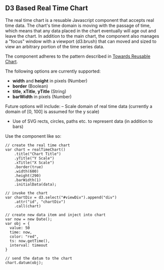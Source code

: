 ## D3 Based Real Time Chart

The real time chart is a resuable Javascript component that accepts real time data. The chart's time domain is moving with the passage of time, which means that any data placed in the chart eventually will age out and leave the chart. In addition to the main chart, the component also manages a "focus" window with a viewport (d3.brush) that can moved and sized to view an arbitrary portion of the time series data. 

The component adheres to the pattern described in [Towards Reusable Chart](http://bost.ocks.org/mike/chart/). 

The following options are currently supported:
- **width** and **height** in pixels (Number)
- **border** (Boolean)
- **title**, **xTitle**, **yTitle** (String)
- **barWidth** in pixels (Number)

Future options will include:
– Scale domain of real time data (currently a domain of [0, 100] is assumed for the y scale)
- Use of SVG rects, circles, paths etc. to represent data (in addition to bars)

Use the component like so:

```
// create the real time chart
var chart = realTimeChart()
    .title("Chart Title")
    .yTitle("Y Scale")
    .xTitle("X Scale")
    .border(true)
    .width(600)
    .height(290)
    .barWidth(1)
    .initialData(data);

// invoke the chart
var chartDiv = d3.select("#viewDiv").append("div")
    .attr("id", "chartDiv")
    .call(chart)

// create new data item and inject into chart
var now = new Date();
var obj = {
  value: 50
  time: now,
  color: "red",
  ts: now.getTime(),
  interval: timeout
}

// send the datum to the chart
chart.datum(obj);

```
